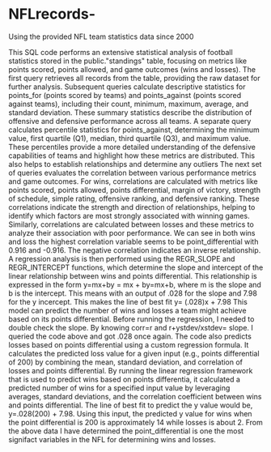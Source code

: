 # NFLrecords-
Using the provided NFL team statistics data since 2000

This SQL code performs an extensive statistical analysis of football statistics stored in the public."standings" table, focusing on metrics like points scored, points allowed, and game outcomes (wins and losses). The first query retrieves all records from the table, providing the raw dataset for further analysis.
Subsequent queries calculate descriptive statistics for points_for (points scored by teams) and points_against (points scored against teams), including their count, minimum, maximum, average, and standard deviation. These summary statistics describe the distribution of offensive and defensive performance across all teams.
A separate query calculates percentile statistics for points_against, determining the minimum value, first quartile (Q1), median, third quartile (Q3), and maximum value. These percentiles provide a more detailed understanding of the defensive capabilities of teams and highlight how these metrics are distributed. This also helps to establish relationships and determine any outliers 
The next set of queries evaluates the correlation between various performance metrics and game outcomes. For wins, correlations are calculated with metrics like points scored, points allowed, points differential, margin of victory, strength of schedule, simple rating, offensive ranking, and defensive ranking. These correlations indicate the strength and direction of relationships, helping to identify which factors are most strongly associated with winning games. Similarly, correlations are calculated between losses and these metrics to analyze their association with poor performance. We can see in both wins and loss the highest correlation variable seems to be point_differential with 0.916 and -0.916. The negative correlation indicates an inverse relationship. 
A regression analysis is then performed using the REGR_SLOPE and REGR_INTERCEPT functions, which determine the slope and intercept of the linear relationship between wins and points differential. This relationship is expressed in the form y=mx+by = mx + by=mx+b, where m is the slope and b is the intercept. This means with an output of .028 for the slope and 7.98 for the y incercept. This makes the line of best fit y= (.028)x + 7.98 This model can predict the number of wins and losses a team might achieve based on its points differential.
Before running the regression, I needed to double check the slope. By knowing corr=r and r+ystdev/xstdev= slope. I queried the code above and got .028 once again. The code also predicts losses based on points differential using a custom regression formula. It calculates the predicted loss value for a given input (e.g., points differential of 200) by combining the mean, standard deviation, and correlation of losses and points differential.
By running the linear regression framework that is used to predict wins based on points differentia,  it calculated a predicted number of wins for a specified input value by leveraging averages, standard deviations, and the correlation coefficient between wins and points differential. The line of best fit to predict the y value would be, y=.028(200) + 7.98. Using this input, the predicted y value for wins when the point differential is 200 is approximately 14 while losses is about 2. From the above data I have determined the point_differential is one the most signifact variables in the NFL for determining wins and losses.
